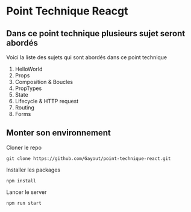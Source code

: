 
Point Technique Reacgt
========

## Dans ce point technique plusieurs sujet seront abordés

Voici la liste des sujets qui sont abordés dans ce point technique
1. HelloWorld
1. Props
1. Composition & Boucles
1. PropTypes
1. State
1. Lifecycle & HTTP request
1. Routing
1. Forms

## Monter son environnement

Cloner le repo

    git clone https://github.com/Gayout/point-technique-react.git

Installer les packages

    npm install

Lancer le server

    npm run start

